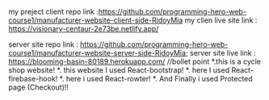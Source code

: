my preject client repo link :https://github.com/programming-hero-web-course1/manufacturer-website-client-side-RidoyMia
my clien live site link : https://visionary-centaur-2e73be.netlify.app/

server site repo link : https://github.com/programming-hero-web-course1/manufacturer-website-server-side-RidoyMia;
server site live link : https://blooming-basin-80189.herokuapp.com/
//bollet point 
*.this is a cycle shop website!
*. this website I used React-bootstrap!
*. here I used React-firebase-hook!
*. here i used React-rowter!
*. And Finally i used Protected page (Checkout)!!